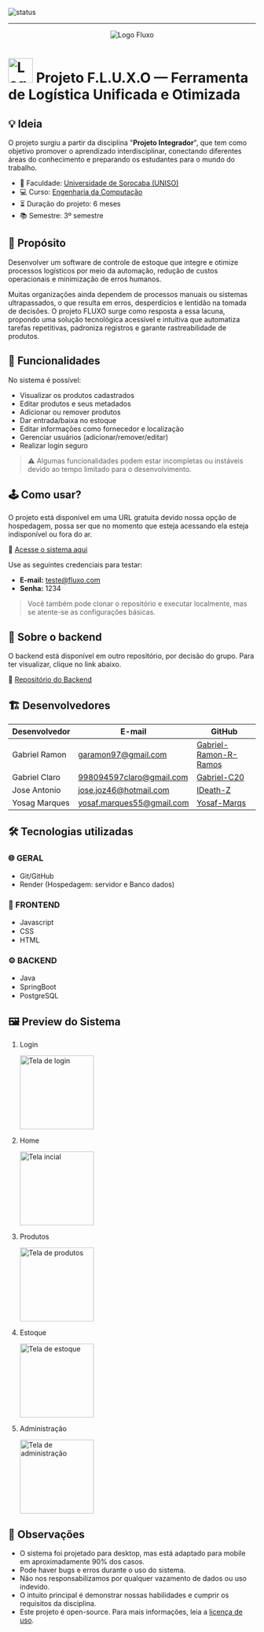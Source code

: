 ![status](https://img.shields.io/badge/Projeto_--_Fluxo-processo-blue?style=for-the-badge)

---

<p align="center">
  <img src="https://raw.githubusercontent.com/Gabriel-Ramon-R-Ramos/fluxo/main/PI%20-%20FLUXO/SCR/ASSETS/%C3%8DCONES/logo_fluxo.svg" alt="Logo Fluxo"/>
</p>

# <img src="https://raw.githubusercontent.com/Gabriel-Ramon-R-Ramos/fluxo/main/PI%20-%20FLUXO/SCR/ASSETS/%C3%8DCONES/wave.svg" alt="Logo Fluxo" width="50"/> Projeto F.L.U.X.O — Ferramenta de Logística Unificada e Otimizada

## 💡 Ideia

O projeto surgiu a partir da disciplina "**Projeto Integrador**", que tem como objetivo promover o aprendizado interdisciplinar, conectando diferentes áreas do conhecimento e preparando os estudantes para o mundo do trabalho.

- 🏫 Faculdade: [Universidade de Sorocaba (UNISO)](https://uniso.br/)
- 💻 Curso: [Engenharia da Computação](https://uniso.br/graduacao/presencial/engenharia-da-computacao/)
- ⏳ Duração do projeto: 6 meses
- 📚 Semestre: 3º semestre

## 🎯 Propósito

Desenvolver um software de controle de estoque que integre e otimize processos logísticos por meio da automação, redução de custos operacionais e minimização de erros humanos.

Muitas organizações ainda dependem de processos manuais ou sistemas ultrapassados, o que resulta em erros, desperdícios e lentidão na tomada de decisões. O projeto FLUXO surge como resposta a essa lacuna, propondo uma solução tecnológica acessível e intuitiva que automatiza tarefas repetitivas, padroniza registros e garante rastreabilidade de produtos.

## 📲 Funcionalidades

No sistema é possível:

- Visualizar os produtos cadastrados
- Editar produtos e seus metadados
- Adicionar ou remover produtos
- Dar entrada/baixa no estoque
- Editar informações como fornecedor e localização
- Gerenciar usuários (adicionar/remover/editar)
- Realizar login seguro

> ⚠️ Algumas funcionalidades podem estar incompletas ou instáveis devido ao tempo limitado para o desenvolvimento.

## 🕹️ Como usar?

O projeto está disponível em uma URL gratuita devido nossa opção de hospedagem, possa ser que no momento que esteja acessando ela esteja indisponível ou fora do ar.

🔗 [Acesse o sistema aqui](https://fluxo-uqpq.onrender.com/)

Use as seguintes credenciais para testar:

- **E-mail:** teste@fluxo.com
- **Senha:** 1234

> Você também pode clonar o repositório e executar localmente, mas se atente-se as configurações básicas.

## 📍 Sobre o backend

O backend está disponível em outro repositório, por decisão do grupo. Para ter visualizar, clique no link abaixo.

🔗 [Repositório do Backend](https://github.com/IDeath-Z/Fluxo)

## 🏗️ Desenvolvedores

| Desenvolvedor | E-mail                    | GitHub                                                            |
| ------------- | ------------------------- | ----------------------------------------------------------------- |
| Gabriel Ramon | garamon97@gmail.com       | [Gabriel-Ramon-R-Ramos](https://github.com/Gabriel-Ramon-R-Ramos) |
| Gabriel Claro | 998094597claro@gmail.com  | [Gabriel-C20](https://github.com/Gabriel-C20)                     |
| Jose Antonio  | jose.joz46@hotmail.com    | [IDeath-Z](https://github.com/IDeath-Z)                           |
| Yosag Marques | yosaf.marques55@gmail.com | [Yosaf-Marqs](https://github.com/Yosaf-Marqs)                     |

## 🛠 Tecnologias utilizadas

### 🌐 GERAL

- Git/GitHub <img src="https://cdn.jsdelivr.net/gh/devicons/devicon@latest/icons/git/git-original.svg" width="15"/> <img src="https://cdn.jsdelivr.net/gh/devicons/devicon@latest/icons/github/github-original.svg" width="15"/>
- Render (Hospedagem: servidor e Banco dados)

### 🎨 FRONTEND

- Javascript <img src="https://cdn.jsdelivr.net/gh/devicons/devicon/icons/javascript/javascript-original.svg" width="15"/>
- CSS <img src="https://cdn.jsdelivr.net/gh/devicons/devicon@latest/icons/css3/css3-original.svg" width="15"/>
- HTML <img src="https://cdn.jsdelivr.net/gh/devicons/devicon@latest/icons/html5/html5-original.svg" width="15"/>

### ⚙️ BACKEND

- Java <img src="https://cdn.jsdelivr.net/gh/devicons/devicon@latest/icons/java/java-original.svg" width="15"/>
- SpringBoot <img src="https://cdn.jsdelivr.net/gh/devicons/devicon@latest/icons/spring/spring-original.svg" width="15"/>
- PostgreSQL <img src="https://cdn.jsdelivr.net/gh/devicons/devicon@latest/icons/postgresql/postgresql-plain.svg" width="15"/>

## 🖼️ Preview do Sistema

1. Login

   <img src="https://raw.githubusercontent.com/Gabriel-Ramon-R-Ramos/fluxo/main/DOCS/preview/login.png" alt="Tela de login" width="150"/>

2. Home

   <img src="https://raw.githubusercontent.com/Gabriel-Ramon-R-Ramos/fluxo/main/DOCS/preview/home.png" alt="Tela incial" width="150"/>

3. Produtos

   <img src="https://raw.githubusercontent.com/Gabriel-Ramon-R-Ramos/fluxo/main/DOCS/preview/produtos.png" alt="Tela de produtos" width="150"/>

4. Estoque

   <img src="https://raw.githubusercontent.com/Gabriel-Ramon-R-Ramos/fluxo/main/DOCS/preview/estoque.png" alt="Tela de estoque" width="150"/>

5. Administração

   <img src="https://raw.githubusercontent.com/Gabriel-Ramon-R-Ramos/fluxo/main/DOCS/preview/adm.png" alt="Tela de administração" width="150"/>

## 📝 Observações

- O sistema foi projetado para desktop, mas está adaptado para mobile em aproximadamente 90% dos casos.
- Pode haver bugs e erros durante o uso do sistema.
- Não nos responsabilizamos por qualquer vazamento de dados ou uso indevido.
- O intuito principal é demonstrar nossas habilidades e cumprir os requisitos da disciplina.
- Este projeto é open-source. Para mais informações, leia a [licença de uso](https://github.com/Gabriel-Ramon-R-Ramos/fluxo/blob/main/LICENSE).

